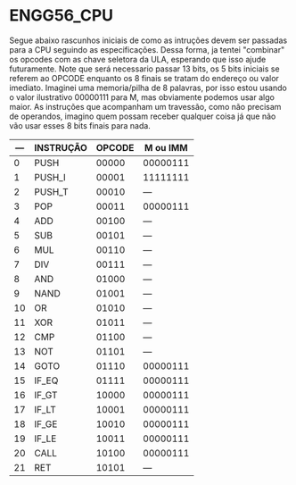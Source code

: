 # ENGG56_CPU

Segue abaixo rascunhos iniciais de como as intruções devem ser passadas para a CPU seguindo as especificações. Dessa forma, ja tentei "combinar" os opcodes com as chave seletora da ULA, esperando que isso ajude futuramente. Note que será necessario passar 13 bits, os 5 bits iniciais se referem ao OPCODE enquanto os 8 finais se tratam do endereço ou valor imediato. Imaginei uma memoria/pilha de 8 palavras, por isso estou usando o valor ilustrativo 00000111 para M, mas obviamente podemos usar algo maior. As instruções que  acompanham um travessão, como não precisam de operandos, imagino quem possam receber qualquer coisa já que não vão usar esses 8 bits finais para nada.

| —   | INSTRUÇÃO | OPCODE | M ou IMM    |
| --- | --------- | ------ | ----------- |
| 0   | PUSH      | 00000  | 00000111    |
| 1   | PUSH_I    | 00001  | 11111111    |
| 2   | PUSH_T    | 00010  | —           |
| 3   | POP       | 00011  | 00000111    |
| 4   | ADD       | 00100  | —           |
| 5   | SUB       | 00101  | —           |
| 6   | MUL       | 00110  | —           |
| 7   | DIV       | 00111  | —           |
| 8   | AND       | 01000  | —           |
| 9   | NAND      | 01001  | —           |
| 10  | OR        | 01010  | —           |
| 11  | XOR       | 01011  | —           |
| 12  | CMP       | 01100  | —           |
| 13  | NOT       | 01101  | —           |
| 14  | GOTO      | 01110  | 00000111    |
| 15  | IF_EQ     | 01111  | 00000111    |
| 16  | IF_GT     | 10000  | 00000111    |
| 17  | IF_LT     | 10001  | 00000111    |
| 18  | IF_GE     | 10010  | 00000111    |
| 19  | IF_LE     | 10011  | 00000111    |
| 20  | CALL      | 10100  | 00000111    |
| 21  | RET       | 10101  | —           |
